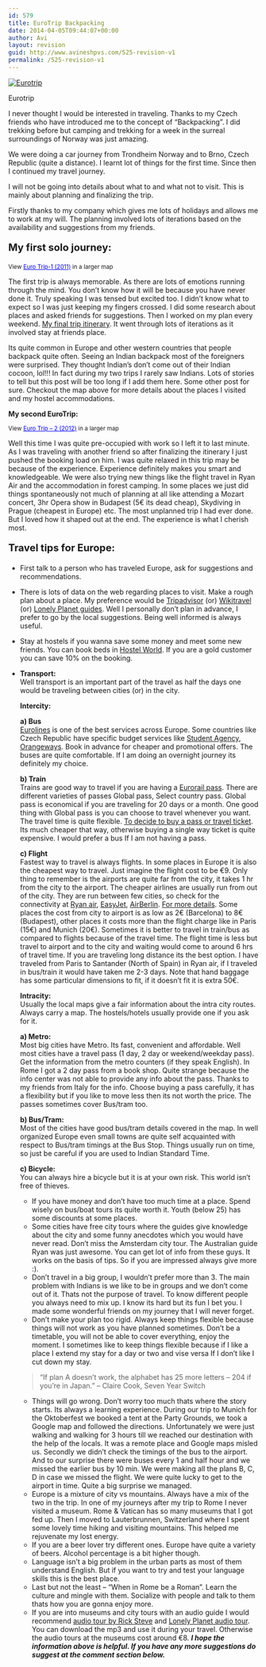 ```yaml
---
id: 579
title: EuroTrip Backpacking
date: 2014-04-05T09:44:07+00:00
author: Avi
layout: revision
guid: http://www.avineshpvs.com/525-revision-v1
permalink: /525-revision-v1
---
```

<div id="attachment_548" style="width: 298px" class="wp-caption aligncenter">
  <a href="https://i2.wp.com/www.avineshpvs.com/wp-content/uploads/2013/06/eurotrip.jpg" data-rel="lightbox-0" data-imagelightbox="0" title=""><img src="https://i2.wp.com/www.avineshpvs.com/wp-content/uploads/2013/06/eurotrip.jpg?resize=288%2C400" alt="Eurotrip" class="size-medium wp-image-548" srcset="https://i2.wp.com/www.avineshpvs.com/wp-content/uploads/2013/06/eurotrip.jpg?resize=288%2C400 288w, https://i2.wp.com/www.avineshpvs.com/wp-content/uploads/2013/06/eurotrip.jpg?resize=738%2C1024 738w, https://i2.wp.com/www.avineshpvs.com/wp-content/uploads/2013/06/eurotrip.jpg?w=2000 2000w" sizes="(max-width: 288px) 100vw, 288px" data-recalc-dims="1" /></a>
  
  <p class="wp-caption-text">
    Eurotrip
  </p>
</div>

I never thought I would be interested in traveling. Thanks to my Czech friends who have introduced me to the concept of &#8220;Backpacking&#8221;. I did trekking before but camping and trekking for a week in the surreal surroundings of Norway was just amazing.  
<!--more-->

  
We were doing a car journey from Trondheim Norway and to Brno, Czech Republic (quite a distance). I learnt lot of things for the first time. Since then I continued my travel journey. 

I will not be going into details about what to and what not to visit. This is mainly about planning and finalizing the trip.

Firstly thanks to my company which gives me lots of holidays and allows me to work at my will. The planning involved lots of iterations based on the availability and suggestions from my friends. 

<p style="font-size:20px">
  <strong>My first solo journey:</strong>
</p>

  
<small>View <a href="https://maps.google.com/maps/ms?msa=0&msid=207532767398531617494.0004df5298f03b52d0b3e&ie=UTF8&t=m&ll=48.078079,10.063477&spn=12.336963,24.213867&z=5&source=embed" style="color:#0000FF;text-align:left">Euro Trip-1 (2011)</a> in a larger map</small>

The first trip is always memorable. As there are lots of emotions running through the mind. You don&#8217;t know how it will be because you have never done it. Truly speaking I was tensed but excited too. I didn&#8217;t know what to expect so I was just keeping my fingers crossed. I did some research about places and asked friends for suggestions. Then I worked on my plan every weekend. [My final trip itinerary](http://www.avineshpvs.com/eurotrip-1-itinerary "Eurotrip-1 Itinerary"). It went through lots of iterations as it involved stay at friends place. 

Its quite common in Europe and other western countries that people backpack quite often. Seeing an Indian backpack most of the foreigners were surprised. They thought Indian&#8217;s don&#8217;t come out of their Indian cocoon, lol!!! In fact during my two trips I rarely saw Indians. Lots of stories to tell but this post will be too long if I add them here. Some other post for sure. Checkout the map above for more details about the places I visited and my hostel accommodations.

**My second EuroTrip:**

  
<small>View <a href="https://maps.google.com/maps/ms?msa=0&msid=207532767398531617494.0004dfdd0d5b0f8cb9114&ie=UTF8&t=m&ll=46.042736,7.558594&spn=12.202927,23.730469&z=5&source=embed" style="color:#0000FF;text-align:left">Euro Trip &#8211; 2 (2012)</a> in a larger map</small>

Well this time I was quite pre-occupied with work so I left it to last minute. As I was traveling with another friend so after finalizing the itinerary I just pushed the booking load on him. I was quite relaxed in this trip may be because of the experience. Experience definitely makes you smart and knowledgeable. We were also trying new things like the flight travel in Ryan Air and the accommodation in forest camping. In some places we just did things spontaneously not much of planning at all like attending a Mozart concert, 3hr Opera show in Budapest (5€ its dead cheap), Skydiving in Prague (cheapest in Europe) etc. The most unplanned trip I had ever done. But I loved how it shaped out at the end. The experience is what I cherish most.

<p style="font-size:20px">
  <strong>Travel tips for Europe:</strong>
</p>

  * First talk to a person who has traveled Europe, ask for suggestions and recommendations.
  * There is lots of data on the web regarding places to visit. Make a rough plan about a place. My preference would be [Tripadvisor](http://www.tripadvisor.com "Tripadvisor") (or) [Wikitravel](http://wikitravel.org "Wikitravel") (or) [Lonely Planet guides](www.lonelyplanet.com/GuideBooks "Lonely Planet guide books"). Well I personally don&#8217;t plan in advance, I prefer to go by the local suggestions. Being well informed is always useful.
  * Stay at hostels if you wanna save some money and meet some new friends. You can book beds in [Hostel World](http://hostelworld.com "Hostel World"). If you are a gold customer you can save 10% on the booking.
  * **Transport:**  
    Well transport is an important part of the travel as half the days one would be traveling between cities (or) in the city.</p> 
    **Intercity:**
    
    **a) Bus**  
    [Eurolines](http://eurolines.com "Eurolines") is one of the best services across Europe. Some countries like Czech Republic have specific budget services like [Student Agency](http://www.studentagencybus.com/en "Student Agency"), [Orangeways](http://www.orangeways.com/en "Orangeways"). Book in advance for cheaper and promotional offers. The buses are quite comfortable. If I am doing an overnight journey its definitely my choice.
    
    **b) Train**  
    Trains are good way to travel if you are having a [Eurorail pass](http://www.raileurope.co.in/ "Eurorail India website."). There are different varieties of passes Global pass, Select country pass. Global pass is economical if you are traveling for 20 days or a month. One good thing with Global pass is you can choose to travel whenever you want. The travel time is quite flexible. [To decide to buy a pass or travel ticket](http://www.raileurope.co.in/book-now/article/find-the-right-product?page=article&id_article=4035 "Decide for global pass or travel ticket"). Its much cheaper that way, otherwise buying a single way ticket is quite expensive. I would prefer a bus If I am not having a pass.
    
    **c) Flight**  
    Fastest way to travel is always flights. In some places in Europe it is also the cheapest way to travel. Just imagine the flight cost to be €9. Only thing to remember is the airports are quite far from the city, it takes 1 hr from the city to the airport. The cheaper airlines are usually run from out of the city. They are run between few cities, so check for the connectivity at [Ryan air](http://www.ryanair.com/en "Ryanair Website"), [EasyJet](www.easyjet.com "Easyjet"), [AirBerlin](http://airberlin.com "Airberlin Website"). [For more details](http://wikitravel.org/en/Discount_airlines_in_Europe "Wikitravel link for Discount airlines Europe"). Some places the cost from city to airport is as low as 2€ (Barcelona) to 8€ (Budapest), other places it costs more than the flight charge like in Paris (15€) and Munich (20€). Sometimes it is better to travel in train/bus as compared to flights because of the travel time. The flight time is less but travel to airport and to the city and waiting would come to around 6 hrs of travel time. If you are traveling long distance its the best option. I have traveled from Paris to Santander (North of Spain) in Ryan air, if I traveled in bus/train it would have taken me 2-3 days. Note that hand baggage has some particular dimensions to fit, if it doesn&#8217;t fit it is extra 50€.
    
    **Intracity:**  
    Usually the local maps give a fair information about the intra city routes. Always carry a map. The hostels/hotels usually provide one if you ask for it. 
    
    **a) Metro:**  
    Most big cities have Metro. Its fast, convenient and affordable. Well most cities have a travel pass (1 day, 2 day or weekend/weekday pass). Get the information from the metro counters (if they speak English). In Rome I got a 2 day pass from a book shop. Quite strange because the info center was not able to provide any info about the pass. Thanks to my friends from Italy for the info. Choose buying a pass carefully, it has a flexibility but if you like to move less then its not worth the price. The passes sometimes cover Bus/tram too. 
    
    **b) Bus/Tram:**  
    Most of the cities have good bus/tram details covered in the map. In well organized Europe even small towns are quite self acquainted with respect to Bus/tram timings at the Bus Stop. Things usually run on time, so just be careful if you are used to Indian Standard Time. 
    
    **c) Bicycle:**  
    You can always hire a bicycle but it is at your own risk. This world isn&#8217;t free of thieves. </li> 
    
      * If you have money and don&#8217;t have too much time at a place. Spend wisely on bus/boat tours its quite worth it. Youth (below 25) has some discounts at some places.
      * Some cities have free city tours where the guides give knowledge about the city and some funny anecdotes which you would have never read. Don&#8217;t miss the Amsterdam city tour. The Australian guide Ryan was just awesome. You can get lot of info from these guys. It works on the basis of tips. So if you are impressed always give more :).
      * Don&#8217;t travel in a big group, I wouldn&#8217;t prefer more than 3. The main problem with Indians is we like to be in groups and we don&#8217;t come out of it. Thats not the purpose of travel. To know different people you always need to mix up. I know its hard but its fun I bet you. I made some wonderful friends on my journey that I will never forget. 
      * Don&#8217;t make your plan too rigid. Always keep things flexible because things will not work as you have planned sometimes. Don&#8217;t be a timetable, you will not be able to cover everything, enjoy the moment. I sometimes like to keep things flexible because if I like a place I extend my stay for a day or two and vise versa If I don&#8217;t like I cut down my stay.
    > &#8220;If plan A doesn&#8217;t work, the alphabet has 25 more letters &#8211; 204 if you&#8217;re in Japan.&#8221; &#8211; Claire Cook, Seven Year Switch
    
      * Things will go wrong. Don&#8217;t worry too much thats where the story starts. Its always a learning experience. During our trip to Munich for the Oktoberfest we booked a tent at the Party Grounds, we took a Google map and followed the directions. Unfortunately we were just walking and walking for 3 hours till we reached our destination with the help of the locals. It was a remote place and Google maps misled us. Secondly we didn&#8217;t check the timings of the bus to the airport. And to our surprise there were buses every 1 and half hour and we missed the earlier bus by 10 min. We were making all the plans B, C, D in case we missed the flight. We were quite lucky to get to the airport in time. Quite a big surprise we managed. 
      * Europe is a mixture of city vs mountains. Always have a mix of the two in the trip. In one of my journeys after my trip to Rome I never visited a museum. Rome & Vatican has so many museums that I got fed up. Then I moved to Lauterbrunnen, Switzerland where I spent some lovely time hiking and visiting mountains. This helped me rejuvenate my lost energy.
      * If you are a beer lover try different ones. Europe have quite a variety of beers. Alcohol percentage is a bit higher though. 
      * Language isn&#8217;t a big problem in the urban parts as most of them understand English. But if you want to try and test your language skills this is the best place. 
      * Last but not the least &#8211; &#8220;When in Rome be a Roman&#8221;. Learn the culture and mingle with them. Socialize with people and talk to them thats how you are gonna enjoy more.
      * If you are into museums and city tours with an audio guide I would recommend [audio tour by Rick Steve](http://www.ricksteves.com/news/audio-tours.htm "Audio Tour by Rick Steves") and [Lonely Planet audio tour](http://www.lonelyplanet.com/apps-and-ebooks/iphone/audio_walking_tour.php "Lonely Planet Audio Tour"). You can download the mp3 and use it during your travel. Otherwise the audio tours at the museums cost around €8. 
    **_I hope the information above is helpful. If you have any more suggestions do suggest at the comment section below._**
